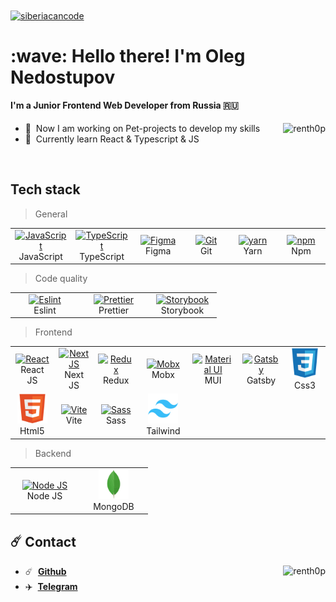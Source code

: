 <a href="https://github.com/siberiacancode">
  <img src="https://i.pinimg.com/564x/92/77/e1/9277e1f3f0c1f1b62dadc365b8ae28f5.jpg" alt="
      siberiacancode" wight="300px" align="center"/>
</a>


<h1 align="left">:wave: Hello there! I'm Oleg Nedostupov</h1>

<h4 align="left">I'm a Junior Frontend Web Developer from Russia 🇷🇺</h4>

<a href="#debabin-title">
  <img src="https://github-readme-stats.vercel.app/api?username=renth0p&show_icons=true&theme=react&count_private=true&include_all_commits=true" alt="renth0p" align="right" />
</a>

- :office: &nbsp;Now I am working on Pet-projects to develop my skills
- :popcorn: &nbsp;Currently learn React & Typescript & JS

<br>

<h2 align="left" id="debabin-stack">Tech stack</h2>

>  General
 
<table width='100%'>
  <tr>
    <td align="center" width="96">
      <a href="#renth0p-stack">
        <img src="https://upload.wikimedia.org/wikipedia/commons/thumb/9/99/Unofficial_JavaScript_logo_2.svg/1024px-Unofficial_JavaScript_logo_2.svg.png" width="48" height="48" alt="JavaScript" />
      </a>
      <br>JavaScript
    </td>
    <td align="center" width="96">
      <a href="#renth0p-stack">
        <img src="https://upload.wikimedia.org/wikipedia/commons/thumb/4/4c/Typescript_logo_2020.svg/1200px-Typescript_logo_2020.svg.png" width="48" height="48" alt="TypeScript"         />
      </a>
      <br>TypeScript
    </td>
    <td align="center" width="96">
      <a href="#renth0p-stack" >
        <img src="https://upload.wikimedia.org/wikipedia/commons/3/33/Figma-logo.svg" width="45" height="45" alt="Figma" />
      </a>
      <br>Figma
    </td>
    <td align="center" width="96">
      <a href="#renth0p-stack" >
        <img src="https://upload.wikimedia.org/wikipedia/commons/thumb/3/3f/Git_icon.svg/1200px-Git_icon.svg.png" width="48" height="48" alt="Git" />
      </a>
      <br>Git
    </td>
    <td align="center" width="96"> 
      <a href="#renth0p-stack" >
        <img src="https://brandeps.com/icon-download/Y/Yarn-icon-vector-03.svg" width="48" height="48" alt="yarn" />
      </a>
      <br>Yarn
    </td>
    <td align="center" width="96"> 
      <a href="#renth0p-stack" >
        <img src="https://brandeps.com/icon-download/N/Npm-icon-vector-05.svg" width="48" height="48" alt="npm" />
      </a>
      <br>Npm
    </td>
  </tr> 
</table>

>  Code quality

<table width='100%'>
  <tr>
     <td align="center" width="96">
      <a href="#renth0p-stack">
        <img src="https://brandeps.com/icon-download/E/Eslint-icon-vector-02.svg" width="48" height="48" alt="Eslint" />
      </a>
      <br>Eslint
    </td>
    <td align="center" width="96">
      <a href="#renth0p-stack">
        <img src="https://brandeps.com/icon-download/P/Prettier-icon-vector-02.svg" width="48" height="48" alt="Prettier" />
      </a>
      <br>Prettier
    </td>
    <td align="center" width="96"> 
      <a href="#renth0p-stack" >
        <img src="https://brandeps.com/icon-download/S/Storybook-icon-vector-02.svg" width="48" height="48" alt="Storybook" />
      </a>
      <br>Storybook
    </td>
  </tr> 
</table>

>  Frontend
 
<table width='100%'>
  <tr>
    <td align="center" width="96">
      <a href="#renth0p-stack">
        <img src="https://brandlogos.net/wp-content/uploads/2020/09/react-logo.png" width="48" height="48" alt="React" />
      </a>
      <br>React JS
    </td>
          <td align="center" width="96"> 
      <a href="#renth0p-stack" >
        <img src="https://raw.githubusercontent.com/samfromaway/samfromaway/master/.github/images/nextjs.png" width="48" height="48" alt="Next JS" />
      </a>
      <br>Next JS
    </td>
      <td align="center" width="96"> 
      <a href="#renth0p-stack" >
        <img src="https://cdn.worldvectorlogo.com/logos/redux.svg" width="48" height="48" alt="Redux" />
      </a>
      <br>Redux
    </td>
    <td align="center" width="96"> 
      <a href="#renth0p-stack" >
        <img src="https://brandeps.com/icon-download/M/Mobx-icon-vector-01.svg" width="48" height="48" alt="Mobx" />
      </a>
      <br>Mobx
    </td>
     <td align="center" width="96">
      <a href="#renth0p-stack">
        <img src="https://media.zeemly.com/zeemly/product/material-ui.png" width="48" height="48" alt="Material UI" />
      </a>
      <br>MUI
    </td>
   <td align="center"  width="96">
      <a href="#renth0p-stack">
        <img src="https://static.cdnlogo.com/logos/g/42/gatsby.svg" width="48" height="48" alt="Gatsby" />
      </a>
      <br>Gatsby
    </td>
     <td align="center" width="96"> 
      <a href="#renth0p-stack" >
        <img src="https://github.com/devicons/devicon/blob/master/icons/css3/css3-original.svg" width="48" height="48" alt="css3" />
      </a>
      <br>Css3
    </td>
  </tr> 
    <tr>
    <td align="center" width="96">
      <a href="#renth0p-stack">
        <img src="https://github.com/devicons/devicon/blob/master/icons/html5/html5-original.svg" width="48" height="48" alt="Html5" />
      </a>
      <br>Html5
    </td>
    <td align="center" width="96"> 
      <a href="#renth0p-stack" >
        <img src="https://vitejs.dev/logo.svg" width="48" height="48" alt="Vite" />
      </a>
      <br>Vite
    </td> 
    <td align="center" width="96">
      <a href="#renth0p-stack">
        <img src="https://brandeps.com/icon-download/S/Sass-icon-vector-04.svg" width="48" height="48" alt="Sass" />
      </a>
      <br>Sass
    </td>
   <td align="center" width="96">
      <a href="#renth0p-stack">
        <img src="https://github.com/devicons/devicon/blob/master/icons/tailwindcss/tailwindcss-plain.svg" width="48" height="48" alt="Tailwind" />
      </a>
      <br>Tailwind
    </td>
  </tr> 
</table>

>  Backend
 
<table width='100%'>
  <tr>
    <td align="center" width="96"> 
      <a href="#debabin-stack" >
        <img src="https://brandeps.com/icon-download/N/Nodejs-icon-vector-02.svg" width="48" height="48" alt="Node JS" />
      </a>
      <br>Node JS
    </td>
    <td align="center" width="96">
      <a href="#debabin-stack" >
        <img src="https://github.com/devicons/devicon/blob/master/icons/mongodb/mongodb-original.svg" width="48" height="48" alt="Mongo DB" />
      </a>
      <br>MongoDB
    </td>
  </tr> 
</table>
 
## :comet: Contact
<a href="#debabin-title">
  <img align="right" src="https://github-readme-stats.vercel.app/api/top-langs?username=renth0p&show_icons=true&locale=en&layout=compact&theme=react" alt="renth0p" />
</a>

- :comet: &nbsp;**[Github](https://github.com/renth0p)**
- :airplane: &nbsp;**[Telegram](https://t.me/renthop)**

<br>
